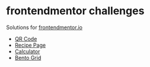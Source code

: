 # frontendmentor challenges

Solutions for [frontendmentor.io](https://www.frontendmentor.io/)

- [QR Code](./qr-code-component/)
- [Recipe Page](./recipe-page/)
- [Calculator](./calculator-app/)
- [Bento Grid](./bento-grid/)